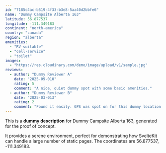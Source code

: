 ```yaml
---
id: "7185c4ac-b519-4f33-b3e8-5aa40d2bbfe6"
name: "Dummy Campsite Alberta 163"
latitude: 56.877537
longitude: -111.349183
continent: "north-america"
country: "canada"
region: "alberta"
amenities:
  - "RV-suitable"
  - "cell-service"
  - "toilet"
images:
  - "https://res.cloudinary.com/demo/image/upload/v1/sample.jpg"
reviews:
  - author: "Dummy Reviewer A"
    date: "2025-09-010"
    rating: 5
    comment: "A nice, quiet dummy spot with some basic amenities."
  - author: "Dummy Reviewer B"
    date: "2025-03-013"
    rating: 2
    comment: "Found it easily. GPS was spot on for this dummy location."
---
```


This is a **dummy description** for Dummy Campsite Alberta 163, generated for the proof of concept.

It provides a serene environment, perfect for demonstrating how SvelteKit can handle a large number of static pages. The coordinates are 56.877537, -111.349183.
